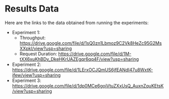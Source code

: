 # Results Data

Here are the links to the data obtained from running the experiments:

- Experiment 1: 
  - Throughput: https://drive.google.com/file/d/1sQ0zn1Lbmoz9C2Vk8HeZc95G2MsXXpkI/view?usp=sharing
  - Request Duration: https://drive.google.com/file/d/1M-tXX6xuKhBDv_DkeHKrUAZEgqr6qq4F/view?usp=sharing
- Experiment 2: https://drive.google.com/file/d/1LErxOCJQmUS6jfEANdI47u8WxtK-ifew/view?usp=sharing
- Experiment 3: https://drive.google.com/file/d/1dp0MCe6gojVtuZXxUsQ_AuxnZquKEtsK/view?usp=sharing